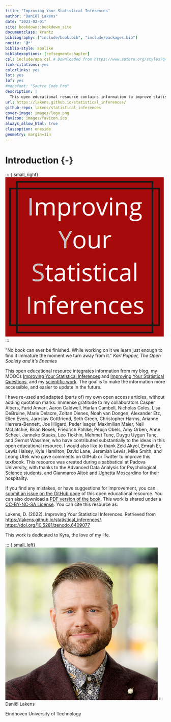 ```yaml
--- 
title: "Improving Your Statistical Inferences"
author: "Daniël Lakens"
date: "2023-02-01"
site: bookdown::bookdown_site
documentclass: krantz
bibliography: ["include/book.bib", "include/packages.bib"]
nocite: '@*'
biblio-style: apalike
biblatexoptions: [refsegment=chapter]
csl: include/apa.csl # Downloaded from https://www.zotero.org/styles?q=id%3Aapa
link-citations: yes
colorlinks: yes
lot: yes
lof: yes
#monofont: "Source Code Pro"
description: |
  This open educational resource contains information to improve statistical inferences, design better experiments, and report scientific research more transparently.
url: https://lakens.github.io/statistical_inferences/
github-repo: lakens/statistical_inferences
cover-image: images/logo.png
favicon: images/favicon.ico
always_allow_html: true
classoption: oneside
geometry: margin=1in
---
```


# Introduction {-}



::: {.small_right}
<img src="images/logo.png" alt="Logo"/>
:::

"No book can ever be finished. While working on it we learn just enough to find it immature the moment we turn away from it." 
*Karl Popper, The Open Society and it's Enemies*

This open educational resource integrates information from my [blog](https://daniellakens.blogspot.com/), my MOOCs [Improving Your Statistical Inferences](https://www.coursera.org/learn/statistical-inferences) and [Improving Your Statistical Questions](https://www.coursera.org/learn/improving-statistical-questions), and my [scientific work](https://scholar.google.nl/citations?user=ZbqYyrsAAAAJ&hl=en). The goal is to make the information more accessible, and easier to update in the future.

I have re-used and adapted (parts of) my own open access articles, without adding quotation marks. Immense gratitude to my collaborators Casper Albers, Farid Anvari, Aaron Caldwell, Harlan Cambell, Nicholas Coles, Lisa DeBruine, Marie Delacre, Zoltan Dienes, Noah van Dongen, Alexander Etz, Ellen Evers, Jaroslav Gottfriend, Seth Green, Christopher Harms, Arianne Herrera-Bennett, Joe Hilgard, Peder Isager, Maximilian Maier, Neil McLatchie, Brian Nosek, Friedrich Pahlke, Pepijn Obels, Amy Orben, Anne Scheel, Janneke Staaks, Leo Tiokhin, Mehmet Tunç, Duygu Uygun Tunç, and Gernot Wassmer, who have contributed substantially to the ideas in this open educational resource. I would also like to thank Zeki Akyol, Emrah Er, Lewis Halsey, Kyle Hamilton, David Lane, Jeremiah Lewis, Mike Smith, and Leong Utek who gave comments on GitHub or Twitter to improve this textbook. This resource was created during a sabbatical at Padova University, with thanks to the Advanced Data Analysis for Psychological Science students, and Gianmarco Altoè and Ughetta Moscardino for their hospitality. 

If you find any mistakes, or have suggestions for improvement, you can [submit an issue on the GitHub page](https://github.com/Lakens/statistical_inferences/issues) of this open educational resource. You can also download a [PDF version of the book](https://github.com/Lakens/statistical_inferences/raw/master/docs/statistical_inferences_book.pdf). This work is shared under a [CC-BY-NC-SA License](https://creativecommons.org/licenses/by-nc-sa/4.0). You can cite this resource as:

Lakens, D. (2022). Improving Your Statistical Inferences. Retrieved from https://lakens.github.io/statistical_inferences/. https://doi.org/10.5281/zenodo.6409077

This work is dedicated to Kyra, the love of my life.

::: {.small_left}
<img src="images/me.png" alt="Logo"/>
:::
Daniël Lakens

Eindhoven University of Technology
